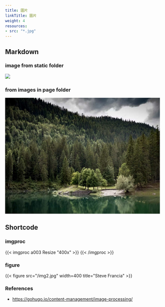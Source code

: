 ```yaml
---
title: 圖片
linkTitle: 圖片
weight: 4
resources:
- src: "*.jpg"
---
```


## Markdown
### image from static folder
![](/img2.jpg)

### from images in page folder
![](../a001.jpg)

## Shortcode
### imgproc
{{< imgproc a003 Resize "400x" >}}
{{< /imgproc >}}

### figure
{{< figure src="/img2.jpg" width=400 title="Steve Francia" >}}

### References
* https://gohugo.io/content-management/image-processing/
